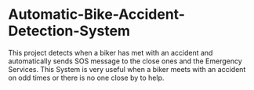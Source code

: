# Automatic-Bike-Accident-Detection-System
This project detects when a biker has met with an accident and automatically sends SOS message to the close ones and the Emergency Services.
This System is very useful when a biker meets with an accident on odd times or there is no one close by to help.
